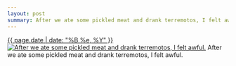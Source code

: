 ```yaml
---
layout: post
summary: After we ate some pickled meat and drank terremotos, I felt awful.
---
```


<p>
  <time><a href="/100">{{ page.date | date: "%B %e, %Y" }}</a></time>
  <a href="/100"><img src="{{ site.assets_url }}/100-640.jpg" srcset="{{ site.assets_url }}/100-1280.jpg 1280w, {{ site.assets_url }}/100-960.jpg 960w, {{ site.assets_url }}/100-640.jpg 640w, {{ site.assets_url }}/100-320.jpg 320w" sizes="(min-width: 700px) 50vw, calc(100vw - 2rem)" alt="After we ate some pickled meat and drank terremotos, I felt awful." /></a>
  <span>After we ate some pickled meat and drank terremotos, I felt awful.</span>
</p>
